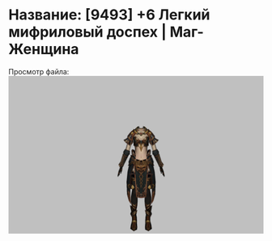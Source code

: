 # Название: [9493] +6 Легкий мифриловый доспех | Маг-Женщина

Просмотр файла:
![p050021.png](p050021.png)